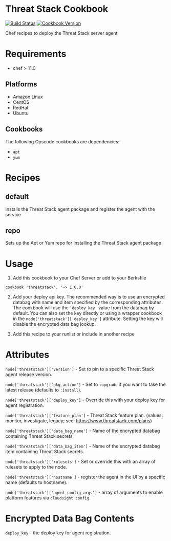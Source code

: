Threat Stack Cookbook
================

[![Build Status](https://travis-ci.org/threatstack/threatstack-chef.svg?branch=master)][travis]
[![Cookbook Version](http://img.shields.io/cookbook/v/threatstack.svg)][cookbook]

[travis]: https://travis-ci.org/threatstack/threatstack-chef
[cookbook]: https://supermarket.chef.io/cookbooks/threatstack


Chef recipes to deploy the Threat Stack server agent

Requirements
============
- chef > 11.0

Platforms
---------

* Amazon Linux
* CentOS
* RedHat
* Ubuntu

Cookbooks
---------

The following Opscode cookbooks are dependencies:

* `apt`
* `yum`


Recipes
=======

default
-------
Installs the Threat Stack agent package and register the agent with the service

repo
--------
Sets up the Apt or Yum repo for installing the Threat Stack agent package

Usage
=====

1. Add this cookbook to your Chef Server or add to your Berksfile
  ```
  cookbook 'threatstack', '~> 1.0.0'
  ```

2. Add your deploy api key. The recommended way is to use an encrypted databag
with name and item specified by the corresponding attributes. The cookbook will
use the `'deploy_key'` value from the databag by default.
You can also set the key directly or using a wrapper cookbook in the `node['threatstack']['deploy_key']` attribute.
Setting the key will disable the encrypted data bag lookup.

3. Add this recipe to your runlist or include in another recipe

Attributes
==========

`node['threatstack']['version']` - Set to pin to a specific Threat Stack agent release version.

`node['threatstack']['pkg_action']` - Set to `:upgrade` if you want to take the latest release (defaults to `:install`).

`node['threatstack']['deploy_key']` - Override this with your deploy key for agent registration.

`node['threatstack']['feature_plan']` - Threat Stack feature plan. (values: monitor, investigate, legacy; see: https://www.threatstack.com/plans)

`node['threatstack']['data_bag_name']` - Name of the encrypted databag containing Threat Stack secrets

`node['threatstack']['data_bag_item']` - Name of the encrypted databag item containing Threat Stack secrets.

`node['threatstack']['rulesets']` - Set or override this with an array of rulesets to apply to the node.

`node['threatstack']['hostname']` - register the agent in the UI by a specific name (defaults to hostname).

`node['threatstack']['agent_config_args']` - array of arguments to enable platform features via `cloudsight config`.

Encrypted Data Bag Contents
===========================
`deploy_key` - the deploy key for agent registration.
